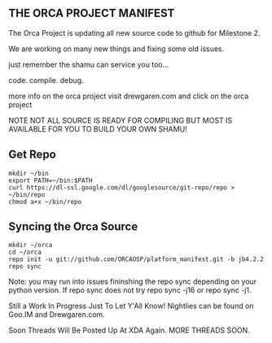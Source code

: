 THE ORCA PROJECT MANIFEST
---------------------------

The Orca Project is updating all new source code to github for Milestone 2.

We are working on many new things and fixing some old issues. 

just remember the shamu can service you too...

code. compile. debug.

more info on the orca project visit drewgaren.com and click on the orca project


NOTE NOT ALL SOURCE IS READY FOR COMPILING BUT MOST IS AVAILABLE FOR YOU TO BUILD YOUR OWN SHAMU!

Get Repo
--------

    mkdir ~/bin
    export PATH=~/bin:$PATH
    curl https://dl-ssl.google.com/dl/googlesource/git-repo/repo > ~/bin/repo
    chmod a+x ~/bin/repo

Syncing the Orca Source
---------------------------------------

    mkdir ~/orca
    cd ~/orca
    repo init -u git://github.com/ORCAOSP/platform_manifest.git -b jb4.2.2
    repo sync 



Note: you may run into issues fininshing the repo sync depending on your python version. If repo sync does not
try repo sync -j16 or repo sync -j1. 


Still a Work In Progress Just To Let Y'All Know! Nightlies can be found on Goo.IM and Drewgaren.com.

Soon Threads Will Be Posted Up At XDA Again. MORE THREADS SOON.
